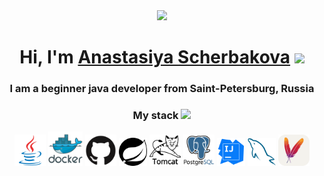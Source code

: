 <div id="header" align="center">
  <img src="https://media.giphy.com/media/LMcB8XospGZO8UQq87/giphy.gif" width="250"/>
</div>
<h1 align="center"> Hi, I'm <a href="https://t.me/an_shd" target="_blank">Anastasiya Scherbakova</a> 
<img src="https://github.com/blackcater/blackcater/raw/main/images/Hi.gif" height="32"/></h1>
<h3 align="center"> I am a beginner java developer from Saint-Petersburg, Russia </h3>
<h3 align="center"> My stack <img src="https://icons8.ru/icon/RGjx6RFYG9XU/вниз" height="25"/></h1>
</h3>


<div id="badges" align="center">
    <img src="https://github.com/devicons/devicon/blob/master/icons/java/java-original.svg" width="50"/>
    <img src="https://github.com/devicons/devicon/blob/master/icons/docker/docker-original-wordmark.svg" width="55"/>
  <img src="https://github.com/devicons/devicon/blob/master/icons/github/github-original.svg" width="50"/>
      <img src="https://github.com/devicons/devicon/blob/master/icons/spring/spring-plain.svg" width="45"/>
      <img src="https://github.com/devicons/devicon/blob/master/icons/tomcat/tomcat-line-wordmark.svg" width="50"/>
    <img src="https://github.com/devicons/devicon/blob/master/icons/postgresql/postgresql-original-wordmark.svg" width="50"/>
   <img src="https://github.com/devicons/devicon/blob/master/icons/intellij/intellij-plain.svg" width="45"/>
      <img src="https://github.com/devicons/devicon/blob/master/icons/mysql/mysql-original.svg" width="45"/>
       <img src="https://github.com/tandpfun/skill-icons/blob/main/icons/Maven-Light.svg" width="50"/>
   

</div>


<!--
**AnScherbakova/AnScherbakova** is a ✨ _special_ ✨ repository because its `README.md` (this file) appears on your GitHub profile.

Here are some ideas to get you started:

- 🔭 I’m currently working on ...
- 🌱 I’m currently learning ...
- 👯 I’m looking to collaborate on ...
- 🤔 I’m looking for help with ...
- 💬 Ask me about ...
- 📫 How to reach me: ...
- 😄 Pronouns: ...
- ⚡ Fun fact: ...
-->
